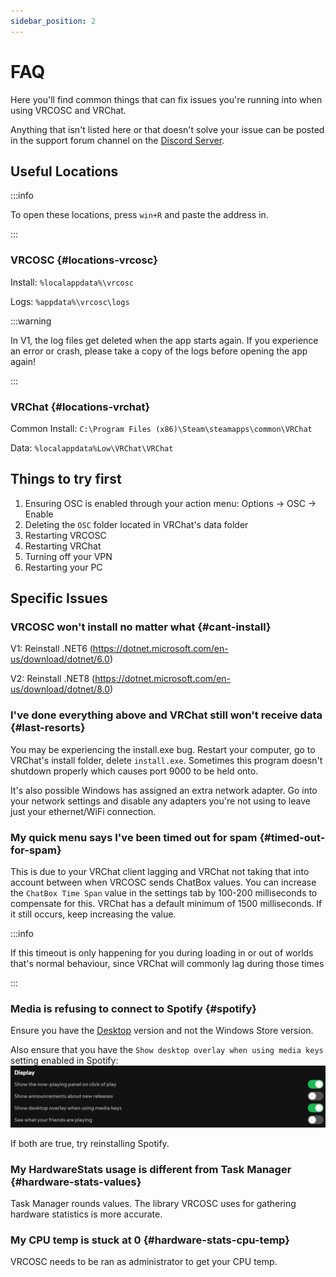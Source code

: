```yaml
---
sidebar_position: 2
---
```


# FAQ

Here you'll find common things that can fix issues you're running into when using VRCOSC and VRChat.

Anything that isn't listed here or that doesn't solve your issue can be posted in the support forum channel on the [Discord Server](https://discord.gg/vj4brHyvT5).

## Useful Locations

:::info

To open these locations, press `win+R` and paste the address in.

:::

### VRCOSC {#locations-vrcosc}
Install: `%localappdata%\vrcosc`

Logs: `%appdata%\vrcosc\logs`

:::warning

In V1, the log files get deleted when the app starts again. If you experience an error or crash, please take a copy of the logs before opening the app again!

:::

### VRChat {#locations-vrchat}
Common Install: `C:\Program Files (x86)\Steam\steamapps\common\VRChat`

Data: `%localappdata%Low\VRChat\VRChat`

## Things to try first
1) Ensuring OSC is enabled through your action menu: Options -> OSC -> Enable
2) Deleting the `OSC` folder located in VRChat's data folder
3) Restarting VRCOSC
4) Restarting VRChat
5) Turning off your VPN
6) Restarting your PC

## Specific Issues

### VRCOSC won't install no matter what {#cant-install}
V1: Reinstall .NET6 (https://dotnet.microsoft.com/en-us/download/dotnet/6.0)

V2: Reinstall .NET8 (https://dotnet.microsoft.com/en-us/download/dotnet/8.0)

### I've done everything above and VRChat still won't receive data {#last-resorts}
You may be experiencing the install.exe bug. Restart your computer, go to VRChat's install folder, delete `install.exe`. Sometimes this program doesn't shutdown properly which causes port 9000 to be held onto.

It's also possible Windows has assigned an extra network adapter. Go into your network settings and disable any adapters you're not using to leave just your ethernet/WiFi connection.

### My quick menu says I've been timed out for spam {#timed-out-for-spam}
This is due to your VRChat client lagging and VRChat not taking that into account between when VRCOSC sends ChatBox values. You can increase the `ChatBox Time Span` value in the settings tab by 100-200 milliseconds to compensate for this. VRChat has a default minimum of 1500 milliseconds. If it still occurs, keep increasing the value.

:::info

If this timeout is only happening for you during loading in or out of worlds that's normal behaviour, since VRChat will commonly lag during those times

:::

### Media is refusing to connect to Spotify {#spotify}
Ensure you have the [Desktop](https://www.spotify.com/uk/download/windows) version and not the Windows Store version.

Also ensure that you have the `Show desktop overlay when using media keys` setting enabled in Spotify:
![Spotify Display Settings](/img/spotify_display_settings.png)

If both are true, try reinstalling Spotify.

### My HardwareStats usage is different from Task Manager {#hardware-stats-values}
Task Manager rounds values. The library VRCOSC uses for gathering hardware statistics is more accurate.

### My CPU temp is stuck at 0 {#hardware-stats-cpu-temp}
VRCOSC needs to be ran as administrator to get your CPU temp.